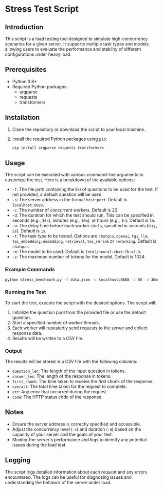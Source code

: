 # Stress Test Script

## Introduction

This script is a load testing tool designed to simulate high-concurrency scenarios for a given server. It supports multiple task types and models, allowing users to evaluate the performance and stability of different configurations under heavy load.

## Prerequisites

- Python 3.8+
- Required Python packages:
  - argparse
  - requests
  - transformers

## Installation

1. Clone the repository or download the script to your local machine.
2. Install the required Python packages using `pip`:

   ```sh
   pip install argparse requests transformers
   ```

## Usage

The script can be executed with various command-line arguments to customize the test. Here is a breakdown of the available options:

- `-f`: The file path containing the list of questions to be used for the test. If not provided, a default question will be used.
- `-s`: The server address in the format `host:port`. Default is `localhost:8080`.
- `-c`: The number of concurrent workers. Default is 20.
- `-d`: The duration for which the test should run. This can be specified in seconds (e.g., `30s`), minutes (e.g., `10m`), or hours (e.g., `1h`). Default is `1h`.
- `-u`: The delay time before each worker starts, specified in seconds (e.g., `2s`). Default is `1s`.
- `-t`: The task type to be tested. Options are `chatqna`, `openai`, `tgi`, `llm`, `tei_embedding`, `embedding`, `retrieval`, `tei_rerank` or `reranking`. Default is `chatqna`.
- `-m`: The model to be used. Default is `Intel/neural-chat-7b-v3-3`.
- `-z`: The maximum number of tokens for the model. Default is 1024.

### Example Commands

```bash
python stress_benchmark.py -f data.json -s localhost:8888 -c 50 -d 30m -t chatqna
```

### Running the Test

To start the test, execute the script with the desired options. The script will:

1. Initialize the question pool from the provided file or use the default question.
2. Start a specified number of worker threads.
3. Each worker will repeatedly send requests to the server and collect response data.
4. Results will be written to a CSV file.

### Output

The results will be stored in a CSV file with the following columns:

- `question_len`: The length of the input question in tokens.
- `answer_len`: The length of the response in tokens.
- `first_chunk`: The time taken to receive the first chunk of the response.
- `overall`: The total time taken for the request to complete.
- `err`: Any error that occurred during the request.
- `code`: The HTTP status code of the response.

## Notes

- Ensure the server address is correctly specified and accessible.
- Adjust the concurrency level (`-c`) and duration (`-d`) based on the capacity of your server and the goals of your test.
- Monitor the server's performance and logs to identify any potential issues during the load test.

## Logging

The script logs detailed information about each request and any errors encountered. The logs can be useful for diagnosing issues and understanding the behavior of the server under load.
